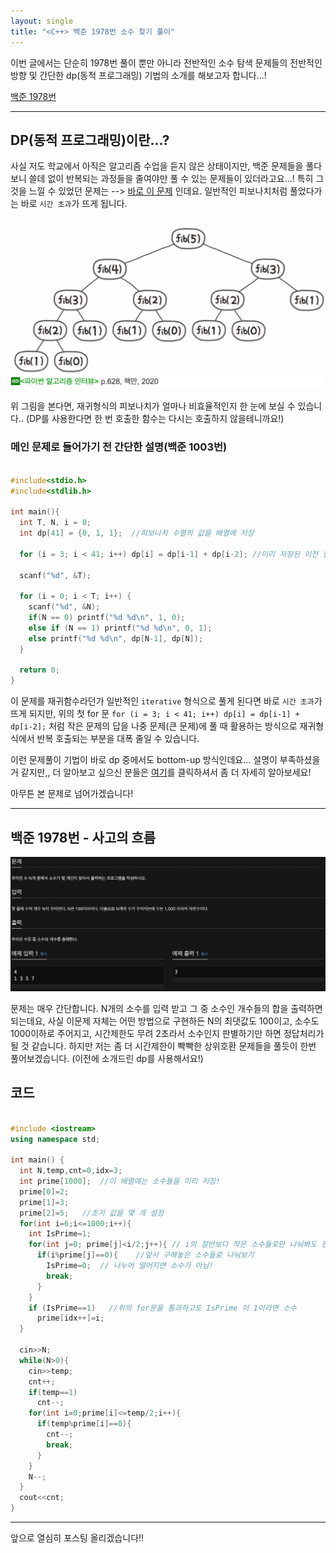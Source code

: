 ```yaml
---
layout: single
title: "<C++> 백준 1978번 소수 찾기 풀이"
---
```


이번 글에서는 단순히 1978번 풀이 뿐만 아니라 전반적인 소수 탐색 문제들의
전반적인 방향 및 간단한 dp(동적 프로그래밍) 기법의 소개를 해보고자 합니다...!

[백준 1978번](https://www.acmicpc.net/problem/1978)

---

## DP(동적 프로그래밍)이란...?

사실 저도 학교에서 아직은 알고리즘 수업을 듣지 않은 상태이지만, 백준 문제들을 풀다보니
쓸데 없이 반복되는 과정들을 줄여야만 풀 수 있는 문제들이 있더라고요...! 특히 그것을
느낄 수 있었던 문제는 --> [바로 이 문제](https://www.acmicpc.net/problem/1003) 인데요. 일반적인 피보나치처럼 풀었다가는
바로 `시간 초과`가 뜨게 됩니다.

![4](/assets/images/4.png)

위 그림을 본다면, 재귀형식의 피보나치가 얼마나 비효율적인지 한 눈에 보실 수 있습니다.. (DP를 사용한다면 한 번 호출한 함수는 다시는
호출하지 않을테니까요!) 

### 메인 문제로 들어가기 전 간단한 설명(백준 1003번)

```c

#include<stdio.h>
#include<stdlib.h>

int main(){
  int T, N, i = 0;
  int dp[41] = {0, 1, 1};  //피보나치 수열의 값을 배열에 저장

  for (i = 3; i < 41; i++) dp[i] = dp[i-1] + dp[i-2]; //미리 저장된 이전 항과 점화식을 연결지어 문제 해결

  scanf("%d", &T);

  for (i = 0; i < T; i++) {
    scanf("%d", &N);
    if(N == 0) printf("%d %d\n", 1, 0);
    else if (N == 1) printf("%d %d\n", 0, 1);
    else printf("%d %d\n", dp[N-1], dp[N]);
  }

  return 0;
}

```

이 문제를 재귀함수라던가 일반적인 `iterative` 형식으로 풀게 된다면 바로 `시간 초과`가 뜨게 되지만,
위의 첫 for 문 `for (i = 3; i < 41; i++) dp[i] = dp[i-1] + dp[i-2];` 처럼 작은 문제의 답을
나중 문제(큰 문제)에 풀 때 활용하는 방식으로 재귀형식에서 반복 호출되는 부분을 대폭 줄일 수 있습니다.

이런 문제풀이 기법이 바로 dp 중에서도 bottom-up 방식인데요... 설명이 부족하셨을거 같지만,, 더 알아보고
싶으신 분들은 [여기](https://namu.wiki/w/%EB%8F%99%EC%A0%81%20%EA%B3%84%ED%9A%8D%EB%B2%95)를 클릭하셔서 좀 더 자세히 알아보세요!

아무튼 본 문제로 넘어가겠습니다!

---

## 백준 1978번 - 사고의 흐름

![2](/assets/images/3.png)

문제는 매우 간단합니다. N개의 소수를 입력 받고 그 중 소수인 개수들의 합을 출력하면 되는데요, 사실 이문제 자체는
어떤 방법으로 구현하든 N의 최댓값도 100이고, 소수도 1000이하로 주어지고, 시간제한도 무려 2초라서 소수인지 판별하기만
하면 정답처리가 될 것 같습니다. 하지만 저는 좀 더 시간제한이 빡빡한 상위호환 문제들을 풀듯이 한번 풀어보겠습니다.
(이전에 소개드린 dp를 사용해서요!)

## 코드

```cpp

#include <iostream>
using namespace std;

int main() {
  int N,temp,cnt=0,idx=3;
  int prime[1000];  //이 배열에는 소수들을 미리 저장!
  prime[0]=2;
  prime[1]=3;
  prime[2]=5;   //초기 값을 몇 개 설정
  for(int i=6;i<=1000;i++){
    int IsPrime=1;    
    for(int j=0; prime[j]<i/2;j++){ // i의 절반보다 작은 소수들로만 나눠봐도 판별 가능
      if(i%prime[j]==0){    //앞서 구해놓은 소수들로 나눠보기
        IsPrime=0;  // 나누어 떨어지면 소수가 아님!
        break;
      }
    }
    if (IsPrime==1)   //위의 for문을 통과하고도 IsPrime 이 1이라면 소수 
      prime[idx++]=i;
  }

  cin>>N;
  while(N>0){
    cin>>temp;
    cnt++;
    if(temp==1)
      cnt--;
    for(int i=0;prime[i]<=temp/2;i++){
      if(temp%prime[i]==0){
        cnt--;
        break;
      }
    }
    N--;
  }
  cout<<cnt;
}
```


---

앞으로 열심히 포스팅 올리겠습니다!!
